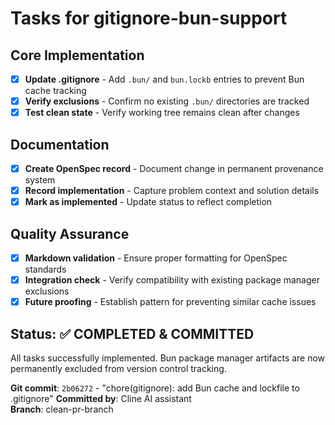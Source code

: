 # Tasks for gitignore-bun-support

## Core Implementation

- [x] **Update .gitignore** - Add `.bun/` and `bun.lockb` entries to prevent Bun cache tracking
- [x] **Verify exclusions** - Confirm no existing `.bun/` directories are tracked
- [x] **Test clean state** - Verify working tree remains clean after changes

## Documentation

- [x] **Create OpenSpec record** - Document change in permanent provenance system
- [x] **Record implementation** - Capture problem context and solution details
- [x] **Mark as implemented** - Update status to reflect completion

## Quality Assurance

- [x] **Markdown validation** - Ensure proper formatting for OpenSpec standards
- [x] **Integration check** - Verify compatibility with existing package manager exclusions
- [x] **Future proofing** - Establish pattern for preventing similar cache issues

## Status: ✅ COMPLETED & COMMITTED

All tasks successfully implemented. Bun package manager artifacts are now permanently excluded from version control tracking.

**Git commit**: `2b06272` - "chore(gitignore): add Bun cache and lockfile to .gitignore"
**Committed by**: Cline AI assistant  
**Branch**: clean-pr-branch
